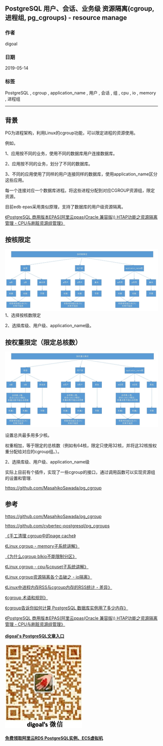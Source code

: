 ## PostgreSQL 用户、会话、业务级 资源隔离(cgroup, 进程组, pg_cgroups) - resource manage   
                                                                                                                                                
### 作者                                                                                                                                                
digoal                                                                                                                                                
                                                                                                                                                
### 日期                                                                                                                                                
2019-05-14                                                                                                                                                
                                                                                                                                                
### 标签                                                                                                                                                
PostgreSQL , cgroup  , application_name , 用户 , 会话 , 组 , cpu , io , memory , 进程组        
                                                               
----                                                                                                                                          
                                                                                                                                            
## 背景        
PG为进程架构，利用Linux的cgroup功能，可以限定进程的资源使用。  
  
  
例如，  
  
1、应用按不同的业务，使用不同的数据库用户连接数据库。  
  
2、应用按不同的业务，划分了不同的数据库。  
  
3、不同的应用使用了同样的用户连接同样的数据库，使用application_name区分这些应用。  
  
每一个连接对应一个数据库进程。将这些进程分配到对应CGROUP资源组，限定资源。  
  
目前edb epas采用类似原理，支持了数据库的用户级资源隔离。  
  
[《PostgreSQL 商用版本EPAS(阿里云ppas(Oracle 兼容版)) HTAP功能之资源隔离管理 - CPU与刷脏资源组管理》](../201801/20180113_01.md)  
  
## 按核限定  
![pic](20190514_01_pic_001.jpg)  
1、选择按核数限定  
  
2、选择库级、用户级、application_name级。  
  
## 按权重限定（限定总核数）  
  
![pic](20190514_01_pic_002.jpg)  
  
设置总共最多用多少核。  
  
权重相加，等于限定的总核数（例如有64核，限定只使用32核，并将这32核按权重分配给对应的cgroup组。）。  
  
2、选择库级、用户级、application_name级  
  
实际上目前有个插件，实现了一些cgroup的接口，通过调用函数可以实现资源组的设置和管理.   
  
https://github.com/MasahikoSawada/pg_cgroup   
  
## 参考  
https://github.com/MasahikoSawada/pg_cgroup  
  
https://github.com/cybertec-postgresql/pg_cgroups   
  
[《手工清理 cgroup中的page cache》](../201708/20170817_02.md)    
  
[《Linux cgroup - memory子系统讲解》](../201701/20170111_02.md)    
  
[《为什么cgroup blkio不能限制分区》](../201608/20160811_01.md)    
  
[《Linux cgroup - cpu与cpuset子系统讲解》](../201606/20160613_01.md)    
  
[《Linux cgroup资源隔离各个击破之 - io隔离》](../201606/20160611_01.md)    
  
[《Linux中进程内存RSS与cgroup内存的RSS统计 - 差异》](../201606/20160608_02.md)    
  
[《cgroup 术语和规则》](../201602/20160215_01.md)    
  
[《cgroup告诉你如何计算 PostgreSQL 数据库实例用了多少内存》](../201509/20150926_01.md)    
  
[《PostgreSQL 商用版本EPAS(阿里云ppas(Oracle 兼容版)) HTAP功能之资源隔离管理 - CPU与刷脏资源组管理》](../201801/20180113_01.md)    
  
  
  
  
  
  
  
  
  
  
  
  
  
#### [digoal's PostgreSQL文章入口](https://github.com/digoal/blog/blob/master/README.md "22709685feb7cab07d30f30387f0a9ae")
  
  
![digoal's weixin](../pic/digoal_weixin.jpg "f7ad92eeba24523fd47a6e1a0e691b59")
  
  
  
  
  
  
  
  
#### [免费领取阿里云RDS PostgreSQL实例、ECS虚拟机](https://www.aliyun.com/database/postgresqlactivity "57258f76c37864c6e6d23383d05714ea")
  
